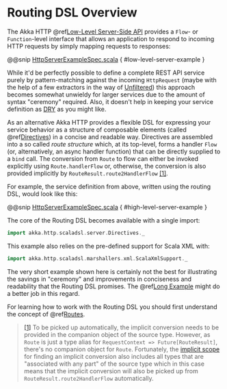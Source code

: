 # Routing DSL Overview

The Akka HTTP @ref[Low-Level Server-Side API](../server-side/low-level-api.md) provides a `Flow`- or `Function`-level interface that allows
an application to respond to incoming HTTP requests by simply mapping requests to responses:

@@snip [HttpServerExampleSpec.scala](../../../../../test/scala/docs/http/scaladsl/HttpServerExampleSpec.scala) { #low-level-server-example }

While it'd be perfectly possible to define a complete REST API service purely by pattern-matching against the incoming
`HttpRequest` (maybe with the help of a few extractors in the way of [Unfiltered](http://unfiltered.databinder.net/)) this approach becomes somewhat
unwieldy for larger services due to the amount of syntax "ceremony" required. Also, it doesn't help in keeping your
service definition as [DRY](http://en.wikipedia.org/wiki/Don%27t_repeat_yourself) as you might like.

As an alternative Akka HTTP provides a flexible DSL for expressing your service behavior as a structure of
composable elements (called @ref[Directives](directives/index.md)) in a concise and readable way. Directives are assembled into a so called
*route structure* which, at its top-level, forms a handler `Flow` (or, alternatively, an async handler function) that
can be directly supplied to a `bind` call. The conversion from `Route` to flow can either be invoked explicitly
using `Route.handlerFlow` or, otherwise, the conversion is also provided implicitly by
`RouteResult.route2HandlerFlow` <a id="^1" href="#1">[1]</a>.

For example, the service definition from above, written using the routing DSL, would look like this:

@@snip [HttpServerExampleSpec.scala](../../../../../test/scala/docs/http/scaladsl/HttpServerExampleSpec.scala) { #high-level-server-example }

The core of the Routing DSL becomes available with a single import:

```scala
import akka.http.scaladsl.server.Directives._
```

This example also relies on the pre-defined support for Scala XML with:

```scala
import akka.http.scaladsl.marshallers.xml.ScalaXmlSupport._
```

The very short example shown here is certainly not the best for illustrating the savings in "ceremony" and improvements
in conciseness and readability that the Routing DSL promises. The @ref[Long Example](index.md#long-example) might do a better job in this
regard.

For learning how to work with the Routing DSL you should first understand the concept of @ref[Routes](routes.md).

> <a id="1" href="#^1">[1]</a> To be picked up automatically, the implicit conversion needs to be provided in the companion object of the source
type. However, as `Route` is just a type alias for `RequestContext => Future[RouteResult]`, there's no
companion object for `Route`. Fortunately, the [implicit scope](http://www.scala-lang.org/files/archive/spec/2.11/07-implicits.html#implicit-parameters) for finding an implicit conversion also
includes all types that are "associated with any part" of the source type which in this case means that the
implicit conversion will also be picked up from `RouteResult.route2HandlerFlow` automatically.
